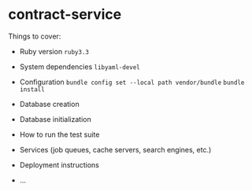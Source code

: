 # contract-service

Things to cover:

* Ruby version
`ruby3.3`

* System dependencies
`libyaml-devel`

* Configuration
`bundle config set --local path vendor/bundle`
`bundle install`

* Database creation

* Database initialization

* How to run the test suite

* Services (job queues, cache servers, search engines, etc.)

* Deployment instructions

* ...
